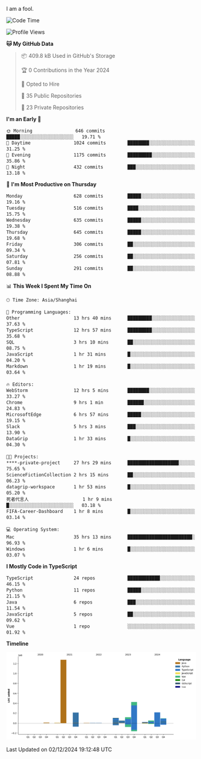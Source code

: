 I am a fool.

<!--START_SECTION:waka-->
![Code Time](http://img.shields.io/badge/Code%20Time-2%2C181%20hrs%2048%20mins-blue)

![Profile Views](http://img.shields.io/badge/Profile%20Views-0-blue)

**🐱 My GitHub Data** 

> 📦 409.8 kB Used in GitHub's Storage 
 > 
> 🏆 0 Contributions in the Year 2024
 > 
> 💼 Opted to Hire
 > 
> 📜 35 Public Repositories 
 > 
> 🔑 23 Private Repositories 
 > 
**I'm an Early 🐤** 

```text
🌞 Morning                646 commits         █████░░░░░░░░░░░░░░░░░░░░   19.71 % 
🌆 Daytime                1024 commits        ████████░░░░░░░░░░░░░░░░░   31.25 % 
🌃 Evening                1175 commits        █████████░░░░░░░░░░░░░░░░   35.86 % 
🌙 Night                  432 commits         ███░░░░░░░░░░░░░░░░░░░░░░   13.18 % 
```
📅 **I'm Most Productive on Thursday** 

```text
Monday                   628 commits         █████░░░░░░░░░░░░░░░░░░░░   19.16 % 
Tuesday                  516 commits         ████░░░░░░░░░░░░░░░░░░░░░   15.75 % 
Wednesday                635 commits         █████░░░░░░░░░░░░░░░░░░░░   19.38 % 
Thursday                 645 commits         █████░░░░░░░░░░░░░░░░░░░░   19.68 % 
Friday                   306 commits         ██░░░░░░░░░░░░░░░░░░░░░░░   09.34 % 
Saturday                 256 commits         ██░░░░░░░░░░░░░░░░░░░░░░░   07.81 % 
Sunday                   291 commits         ██░░░░░░░░░░░░░░░░░░░░░░░   08.88 % 
```


📊 **This Week I Spent My Time On** 

```text
🕑︎ Time Zone: Asia/Shanghai

💬 Programming Languages: 
Other                    13 hrs 40 mins      █████████░░░░░░░░░░░░░░░░   37.63 % 
TypeScript               12 hrs 57 mins      █████████░░░░░░░░░░░░░░░░   35.68 % 
SQL                      3 hrs 10 mins       ██░░░░░░░░░░░░░░░░░░░░░░░   08.75 % 
JavaScript               1 hr 31 mins        █░░░░░░░░░░░░░░░░░░░░░░░░   04.20 % 
Markdown                 1 hr 19 mins        █░░░░░░░░░░░░░░░░░░░░░░░░   03.64 % 

🔥 Editors: 
WebStorm                 12 hrs 5 mins       ████████░░░░░░░░░░░░░░░░░   33.27 % 
Chrome                   9 hrs 1 min         ██████░░░░░░░░░░░░░░░░░░░   24.83 % 
MicrosoftEdge            6 hrs 57 mins       █████░░░░░░░░░░░░░░░░░░░░   19.15 % 
Slack                    5 hrs 3 mins        ███░░░░░░░░░░░░░░░░░░░░░░   13.90 % 
DataGrip                 1 hr 33 mins        █░░░░░░░░░░░░░░░░░░░░░░░░   04.30 % 

🐱‍💻 Projects: 
****-private-project     27 hrs 29 mins      ███████████████████░░░░░░   75.65 % 
ScienceFictionCollection 2 hrs 15 mins       ██░░░░░░░░░░░░░░░░░░░░░░░   06.23 % 
datagrip-workspace       1 hr 53 mins        █░░░░░░░░░░░░░░░░░░░░░░░░   05.20 % 
死者代言人                    1 hr 9 mins         █░░░░░░░░░░░░░░░░░░░░░░░░   03.18 % 
FIFA-Career-Dashboard    1 hr 8 mins         █░░░░░░░░░░░░░░░░░░░░░░░░   03.14 % 

💻 Operating System: 
Mac                      35 hrs 13 mins      ████████████████████████░   96.93 % 
Windows                  1 hr 6 mins         █░░░░░░░░░░░░░░░░░░░░░░░░   03.07 % 
```

**I Mostly Code in TypeScript** 

```text
TypeScript               24 repos            ████████████░░░░░░░░░░░░░   46.15 % 
Python                   11 repos            █████░░░░░░░░░░░░░░░░░░░░   21.15 % 
Java                     6 repos             ███░░░░░░░░░░░░░░░░░░░░░░   11.54 % 
JavaScript               5 repos             ██░░░░░░░░░░░░░░░░░░░░░░░   09.62 % 
Vue                      1 repo              ░░░░░░░░░░░░░░░░░░░░░░░░░   01.92 % 
```



**Timeline**

![Lines of Code chart](https://raw.githubusercontent.com/VeejaLiu/VeejaLiu/master/assets/bar_graph.png)


 Last Updated on 02/12/2024 19:12:48 UTC
<!--END_SECTION:waka-->
